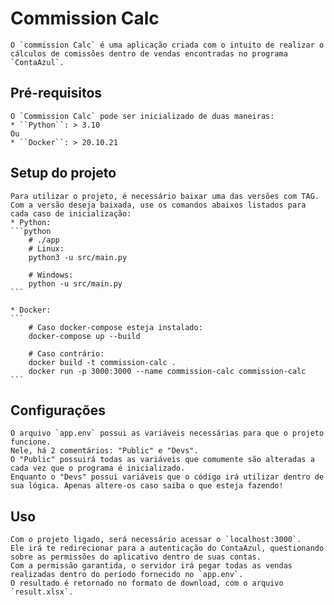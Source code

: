 # Commission Calc
    O `commission Calc` é uma aplicação criada com o intuito de realizar o cálculos de comissões dentro de vendas encontradas no programa `ContaAzul`.

## Pré-requisitos
    O `Commission Calc` pode ser inicializado de duas maneiras:
    * ``Python``: > 3.10
    Ou
    * ``Docker``: > 20.10.21

## Setup do projeto
    Para utilizar o projeto, é necessário baixar uma das versões com TAG.
    Com a versão deseja baixada, use os comandos abaixos listados para cada caso de inicialização:
    * Python:
    ```python
        # ./app
        # Linux:
        python3 -u src/main.py

        # Windows:
        python -u src/main.py
    ```
    
    * Docker:
    ```
        # Caso docker-compose esteja instalado:
        docker-compose up --build

        # Caso contrário:
        docker build -t commission-calc .
        docker run -p 3000:3000 --name commission-calc commission-calc 
    ```

## Configurações
    O arquivo `app.env` possui as variáveis necessárias para que o projeto funcione.
    Nele, há 2 comentários: "Public" e "Devs".
    O "Public" possuirá todas as variáveis que comumente são alteradas a cada vez que o programa é inicializado.
    Enquanto o "Devs" possui variáveis que o código irá utilizar dentro de sua lógica. Apenas altere-os caso saiba o que esteja fazendo!

## Uso
    Com o projeto ligado, será necessário acessar o `localhost:3000`.
    Ele irá te redirecionar para a autenticação do ContaAzul, questionando sobre as permissões do aplicativo dentro de suas contas.
    Com a permissão garantida, o servidor irá pegar todas as vendas realizadas dentro do período fornecido no `app.env`.
    O resultado é retornado no formato de download, com o arquivo `result.xlsx`.